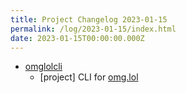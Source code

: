 ```yaml
---
title: Project Changelog 2023-01-15
permalink: /log/2023-01-15/index.html
date: 2023-01-15T00:00:00.000Z
---
```


- [omglolcli](https://github.com/rknightuk/omglolcli) 
    - [project] CLI for [omg.lol](https://home.omg.lol/referred-by/robb)